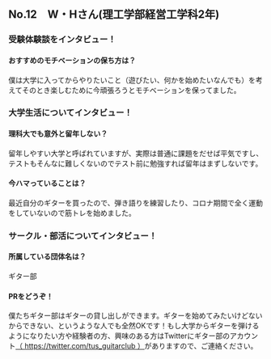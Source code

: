 <!-- - YouTube　https://youtu.be/059IWNv0uRM -->


## No.12　W・Hさん(理工学部経営工学科2年)
### 受験体験談をインタビュー！
#### おすすめのモチベーションの保ち方は？
僕は大学に入ってからやりたいこと（遊びたい、何かを始めたいなんでも）を考えてそのとき楽しむために今頑張ろうとモチベーションを保ってました。

### 大学生活についてインタビュー！
#### 理科大でも意外と留年しない？
留年しやすい大学と呼ばれていますが、実際は普通に課題をだせば平気ですし、テストもそんなに難しくないのでテスト前に勉強すれば留年はまずしないです。
#### 今ハマっていることは？
最近自分のギターを買ったので、弾き語りを練習したり、コロナ期間で全く運動をしていないので筋トレを始めました。

### サークル・部活についてインタビュー！
#### 所属している団体名は？
ギター部
#### PRをどうぞ！
僕たちギター部はギターの貸し出しができます。ギターを始めてみたいけどないからできない、というような人でも全然OKです！もし大学からギターを弾けるようになりたい方や経験者の方、興味のある方はTwitterにギター部のアカウント[（ https://twitter.com/tus_guitarclub ）](https://twitter.com/tus_guitarclub)がありますので、ご連絡ください。
